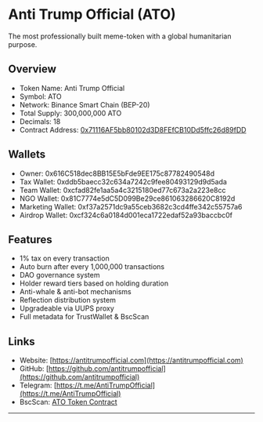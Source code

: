 # Anti Trump Official (ATO)

The most professionally built meme-token with a global humanitarian purpose.

## Overview

- Token Name: Anti Trump Official  
- Symbol: ATO  
- Network: Binance Smart Chain (BEP-20)  
- Total Supply: 300,000,000 ATO  
- Decimals: 18  
- Contract Address: [0x71116AF5bb80102d3D8FEfCB10Dd5ffc26d89fDD](https://bscscan.com/address/0x71116AF5bb80102d3D8FEfCB10Dd5ffc26d89fDD)  

## Wallets

- Owner: 0x616C518dec8BB15E5bFde9EE175c87782490548d  
- Tax Wallet: 0xddb5baecc32c634a7242c9fee80493129d9d5ada  
- Team Wallet: 0xcfad82fe1aa5a4c3215180ed77c673a2a223e8cc  
- NGO Wallet: 0x81C7774e5dC5D099Be29ce861063286620C8192d  
- Marketing Wallet: 0xf37a2571dc9a55ceb3682c3cd4ffe342c55757a6  
- Airdrop Wallet: 0xcf324c6a0184d001eca1722edaf52a93baccbc0f  

## Features

- 1% tax on every transaction  
- Auto burn after every 1,000,000 transactions  
- DAO governance system  
- Holder reward tiers based on holding duration  
- Anti-whale & anti-bot mechanisms  
- Reflection distribution system  
- Upgradeable via UUPS proxy  
- Full metadata for TrustWallet & BscScan  

## Links

- Website: [https://antitrumpofficial.com](https://antitrumpofficial.com)  
- GitHub: [https://github.com/antitrumpofficial](https://github.com/antitrumpofficial)  
- Telegram: [https://t.me/AntiTrumpOfficial](https://t.me/AntiTrumpOfficial)  
- BscScan: [ATO Token Contract](https://bscscan.com/address/0x71116AF5bb80102d3D8FEfCB10Dd5ffc26d89fDD#code)  

---